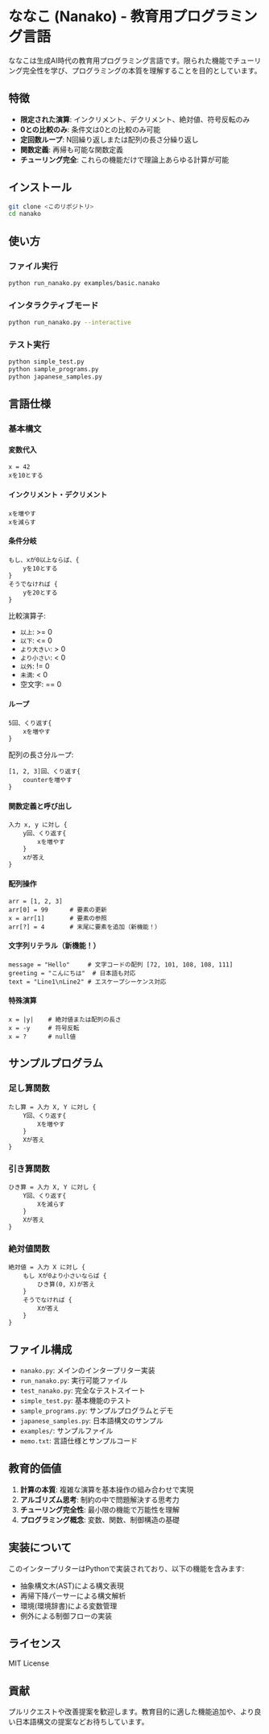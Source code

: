 # ななこ (Nanako) - 教育用プログラミング言語

ななこは生成AI時代の教育用プログラミング言語です。限られた機能でチューリング完全性を学び、プログラミングの本質を理解することを目的としています。

## 特徴

- **限定された演算**: インクリメント、デクリメント、絶対値、符号反転のみ
- **0との比較のみ**: 条件文は0との比較のみ可能
- **定回数ループ**: N回繰り返しまたは配列の長さ分繰り返し
- **関数定義**: 再帰も可能な関数定義
- **チューリング完全**: これらの機能だけで理論上あらゆる計算が可能

## インストール

```bash
git clone <このリポジトリ>
cd nanako
```

## 使い方

### ファイル実行
```bash
python run_nanako.py examples/basic.nanako
```

### インタラクティブモード
```bash
python run_nanako.py --interactive
```

### テスト実行
```bash
python simple_test.py
python sample_programs.py
python japanese_samples.py
```

## 言語仕様

### 基本構文

#### 変数代入
```
x = 42
xを10とする
```

#### インクリメント・デクリメント
```
xを増やす
xを減らす
```

#### 条件分岐
```
もし、xが0以上ならば、{
    yを10とする
}
そうでなければ {
    yを20とする
}
```

比較演算子:
- `以上`: >= 0
- `以下`: <= 0  
- `より大きい`: > 0
- `より小さい`: < 0
- `以外`: != 0
- `未満`: < 0
- 空文字: == 0

#### ループ
```
5回、くり返す{
    xを増やす
}
```

配列の長さ分ループ:
```
[1, 2, 3]回、くり返す{
    counterを増やす
}
```

#### 関数定義と呼び出し
```
入力 x, y に対し {
    y回、くり返す{
        xを増やす
    }
    xが答え
}
```

#### 配列操作
```
arr = [1, 2, 3]
arr[0] = 99      # 要素の更新
x = arr[1]       # 要素の参照
arr[?] = 4       # 末尾に要素を追加（新機能！）
```

#### 文字列リテラル（新機能！）
```
message = "Hello"     # 文字コードの配列 [72, 101, 108, 108, 111]
greeting = "こんにちは"  # 日本語も対応
text = "Line1\nLine2" # エスケープシーケンス対応
```

#### 特殊演算
```
x = |y|    # 絶対値または配列の長さ
x = -y     # 符号反転
x = ?      # null値
```

## サンプルプログラム

### 足し算関数
```
たし算 = 入力 X, Y に対し {
    Y回、くり返す{
        Xを増やす
    }
    Xが答え
}
```

### 引き算関数  
```
ひき算 = 入力 X, Y に対し {
    Y回、くり返す{
        Xを減らす
    }
    Xが答え
}
```

### 絶対値関数
```
絶対値 = 入力 X に対し {
    もし Xが0より小さいならば {
        ひき算(0, X)が答え
    }
    そうでなければ {
        Xが答え
    }
}
```

## ファイル構成

- `nanako.py`: メインのインタープリター実装
- `run_nanako.py`: 実行可能ファイル
- `test_nanako.py`: 完全なテストスイート
- `simple_test.py`: 基本機能のテスト
- `sample_programs.py`: サンプルプログラムとデモ
- `japanese_samples.py`: 日本語構文のサンプル
- `examples/`: サンプルファイル
- `memo.txt`: 言語仕様とサンプルコード

## 教育的価値

1. **計算の本質**: 複雑な演算を基本操作の組み合わせで実現
2. **アルゴリズム思考**: 制約の中で問題解決する思考力
3. **チューリング完全性**: 最小限の機能で万能性を理解
4. **プログラミング概念**: 変数、関数、制御構造の基礎

## 実装について

このインタープリターはPythonで実装されており、以下の機能を含みます:

- 抽象構文木(AST)による構文表現
- 再帰下降パーサーによる構文解析
- 環境(環境辞書)による変数管理
- 例外による制御フローの実装

## ライセンス

MIT License

## 貢献

プルリクエストや改善提案を歓迎します。教育目的に適した機能追加や、より良い日本語構文の提案などお待ちしています。